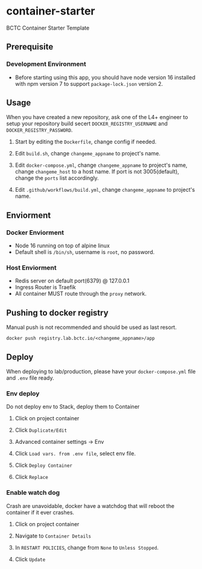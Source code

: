 # container-starter

BCTC Container Starter Template

## Prerequisite

### Development Environment

- Before starting using this app, you should have node version 16 installed with npm version 7 to support
  `package-lock.json` version 2.

## Usage

When you have created a new repository, ask one of the L4+ engineer to setup your repository build secert `DOCKER_REGISTRY_USERNAME` and `DOCKER_REGISTRY_PASSWORD`.

1. Start by editing the `Dockerfile`, change config if needed.

1. Edit `build.sh`, change `changeme_appname` to project's name.

1. Edit `docker-compose.yml`, change `changeme_appname` to project's name, change `changeme_host` to a host name. If port is not 3005(default), change the `ports` list accordingly.

1. Edit `.github/workflows/build.yml`, change `changeme_appname` to project's name.

## Enviorment

### Docker Enviorment

- Node 16 running on top of alpine linux
- Default shell is `/bin/sh`, username is `root`, no password.

### Host Enviorment

- Redis server on default port(6379) @ 127.0.0.1
- Ingress Router is Traefik
- All container MUST route through the `proxy` network.

## Pushing to docker registry

Manual push is not recommended and should be used as last resort.

`docker push registry.lab.bctc.io/<changeme_appname>/app`

## Deploy

When deploying to lab/production, please have your `docker-compose.yml` file and `.env` file ready.

### Env deploy

Do not deploy env to Stack, deploy them to Container

1. Click on project container

1. Click `Duplicate/Edit`

1. Advanced container settings -> Env

1. Click `Load vars. from .env file`, select env file.

1. Click `Deploy Container`

1. Click `Replace`

### Enable watch dog

Crash are unavoidable, docker have a watchdog that will reboot the container if it ever crashes.

1. Click on project container

1. Navigate to `Container Details`

1. In `RESTART POLICIES`, change from `None` to `Unless Stopped`.

1. Click `Update`
